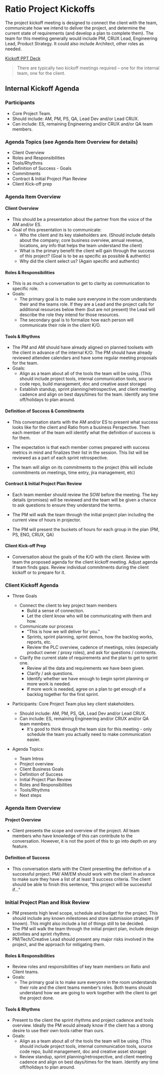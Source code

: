 Ratio Project Kickoffs
=
The project kickoff meeting is designed to connect the client with the team, communicate how we intend to deliver the project, and determine the current state of requirements (and develop a plan to complete them). The team for this meeting generally would include PM, CRUX Lead, Engineering Lead, Product Strategy. It could also include Architect, other roles as needed.

[Kickoff PPT Deck](/kickoffs_deck.ppt)

> There are typically two kickoff meetings required – one for the internal team, one for the client.

Internal Kickoff Agenda
-
### Participants 
+ Core Project Team.
+ Should include: AM, PM, PS, QA, Lead Dev and/or Lead CRUX.
+ Can include: ES, remaining Engineering and/or CRUX and/or QA team members.
  
### Agenda Topics (see Agenda Item Overview for details)
+ Client Overview
+ Roles and Responsibilities
+ Tools/Rhythms
+ Definition of Success - Goals
+ Commitments
+ Contract & Initial Project Plan Review
+ Client Kick-off prep

### Agenda Item Overview

#### Client Overview
+ This should be a presentation about the partner from the voice of the AM and/or ES.
+ Goal of this presentation is to communicate:
  + Who the client and its key stakeholders are. (Should include details about the company; core business overview, annual revenue, locations, any info that helps the team understand the client)
  + What is the primary benefit the client will gain through the success of this project? (Goal is to be as specific as possible & authentic)
  + Why did the client select us? (Again specific and authentic)

#### Roles & Responsibilities

+ This is as much a conversation to get to clarity as communication to specific role.
+ Goals:
  + The primary goal is to make sure everyone in the room understands their and the teams role. If they are a Lead and the project calls for additional resources below them (but are not present) the Lead will describe the role they intend for those resources.
  + The secondary goal is to formalize how each person will communicate their role in the client K/O.

#### Tools & Rhythms
+ The PM and AM should have already aligned on planned toolsets with the client in advance of the internal K/O. The PM should have already reviewed attendee calendars and have some regular meeting proposals for the team.
+ Goals:
  + Align as a team about all of the tools the team will be using. (This should include project tools, internal communication tools, source code repo, build management, doc and creative asset storage)
  + Establish standup, sprint planning/retrospective, and client meeting cadence and align on best days/times for the team. Identify any time off/holidays to plan around.

#### Definition of Success & Commitments

+ This conversation starts with the AM and/or ES to present what success looks like for the client and Ratio from a business Perspective. Then each member of the team will identify what the definition of success is for them.

+ The expectation is that each member comes prepared with success metrics in mind and finalizes their list in the session. This list will be reviewed as a part of each sprint retrospective.

+ The team will align on its commitments to the project (this will include commitments on meetings, time entry, jira management, etc)

#### Contract & Initial Project Plan Review 
+ Each team member should review the SOW before the meeting. The key details (promises) will be reviewed and the team will be given a chance to ask questions to ensure they understand the terms.

+ The PM will walk the team through the initial project plan including the current view of hours in projector.

+ The PM will present the buckets of hours for each group in the plan (PM, PS, ENG, CRUX, QA)

#### Client Kick-off Prep

+ Conversation about the goals of the K/O with the client. Review with team the proposed agenda for the client kickoff meeting. Adjust agenda if team finds gaps. Review individual commitments during the client kickoff or to prepare for it.

### Client Kickoff Agenda

+ Three Goals

  + Connect the client to key project team members
    + Build a sense of connection.
    + Let the client know who will be communicating with them and how.
  + Communicate our process
    + "This is how we will deliver for you."
    + Sprints, sprint planning, sprint demos, how the backlog works, reports, etc.
    + Review the PLC overview, cadence of meetings, roles (especially product owner / proxy roles), and ask for questions / comments.
  + Clarify the current state of requirements and the plan to get to sprint one.
    + Review all the data and requirements we have been given.
    + Clarify / ask questions.
    + Identify whether we have enough to begin sprint planning or more work is needed.
    + If more work is needed, agree on a plan to get enough of a backlog together for the first sprint.
+ Participants: Core Project Team plus key client stakeholders.
  + Should include: AM, PM, PS, QA, Lead Dev and/or Lead CRUX.
  + Can include: ES, remaining Engineering and/or CRUX and/or QA team members.
    + It's good to think through the team size for this meeting - only schedule the team you actually need to make communication easier.

+ Agenda Topics:
  + Team Intros
  + Project overview
  + Client Business Goals
  + Definition of Success
  + Initial Project Plan Review
  + Roles and Responsibilities
  + Tools/Rhythms
  + Next steps
  
### Agenda Item Overview

#### Project Overview
+ Client presents the scope and overview of the project. All team members who have knowledge of this can contribute to the conversation. However, it is not the point of this to go into depth on any feature.

#### Definition of Success

+ This conversation starts with the Client presenting the definition of a successful project. PM/ AM/EM should work with the client in advance to make sure they have a list of at least 3 success criteria. The client should be able to finish this sentence, “this project will be successful if…”

### Initial Project Plan and Risk Review
+ PM presents high level scope, schedule and budget for the project. This should include any known milestones and store submission strategies (if known). This might also include a list of things still to be decided.
+ The PM will walk the team through the initial project plan, include design activities and sprint rhythms.
+ PM/Tech/Creative Lead should present any major risks involved in the project, and the approach for mitigating them.

#### Roles & Responsibilities
+ Review roles and responsibilities of key team members on Ratio and Client teams.
+ Goals:
  + The primary goal is to make sure everyone in the room understands their role and the client teams member’s roles. Both teams should understand how we are going to work together with the client to get the project done.

#### Tools & Rhythms
+ Present to the client the sprint rhythms and project cadence and tools overview. Ideally the PM would already know if the client has a strong desire to use their own tools rather than ours.
+ Goals:
  + Align as a team about all of the tools the team will be using. (This should include project tools, internal communication tools, source code repo, build management, doc and creative asset storage)
  + Review standup, sprint planning/retrospective, and client meeting cadence and align on best days/times for the team. Identify any time off/holidays to plan around.
